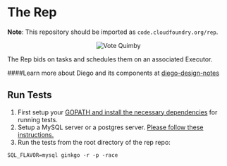 The Rep
==============

**Note**: This repository should be imported as `code.cloudfoundry.org/rep`.

<p align="center">
  <img src="http://i.imgur.com/3bd2VFS.jpg" alt="Vote Quimby" title="He'd Vote For You" />
</p>

The Rep bids on tasks and schedules them on an associated Executor.

####Learn more about Diego and its components at [diego-design-notes](https://github.com/cloudfoundry/diego-design-notes)


## Run Tests

1. First setup your [GOPATH and install the necessary dependencies](https://github.com/cloudfoundry/diego-release/blob/develop/CONTRIBUTING.md#initial-setup) for running tests.
1. Setup a MySQL server or a postgres server. [Please follow these instructions.](https://github.com/cloudfoundry/diego-release/blob/develop/CONTRIBUTING.md#running-the-sql-unit-tests)
1. Run the tests from the root directory of the rep repo:
```
SQL_FLAVOR=mysql ginkgo -r -p -race
```
